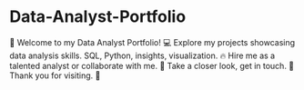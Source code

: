 # Data-Analyst-Portfolio
💼 Welcome to my Data Analyst Portfolio! 💻 Explore my projects showcasing data analysis skills. SQL, Python, insights, visualization. 🔥 Hire me as a talented analyst or collaborate with me. 👋 Take a closer look, get in touch. 🤗 Thank you for visiting. 🙏
